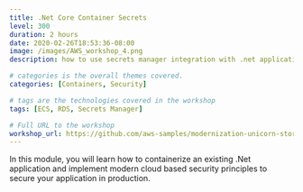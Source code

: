 ```yaml
---
title: .Net Core Container Secrets
level: 300
duration: 2 hours
date: 2020-02-26T18:53:36-08:00
image: /images/AWS_workshop_4.png
description: how to use secrets manager integration with .net application

# categories is the overall themes covered. 
categories: [Containers, Security]

# tags are the technologies covered in the workshop
tags: [ECS, RDS, Secrets Manager]

# Full URL to the workshop
workshop_url: https://github.com/aws-samples/modernization-unicorn-store/tree/902d9d0f69f0664297171f94df4d6878400e28bb
---
```


In this module, you will learn how to containerize an existing .Net application and implement modern cloud based security principles to secure your application in production.